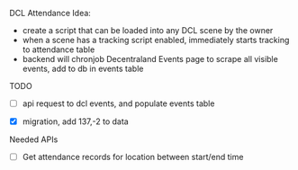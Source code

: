 DCL Attendance Idea:

- create a script that can be loaded into any DCL scene by the owner
- when a scene has a tracking script enabled, immediately starts tracking to attendance table
- backend will chronjob Decentraland Events page to scrape all visible events, add to db in events table

TODO 
- [ ]  api request to dcl events, and populate events table
- [x] migration, add 137,-2 to data




Needed APIs

- [ ] Get attendance records for location between start/end time

